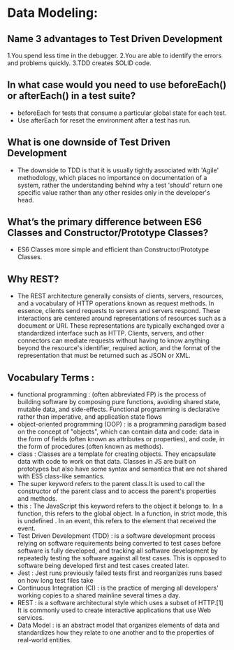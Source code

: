 # Data Modeling:

## Name 3 advantages to Test Driven Development 
  
  1.You spend less time in the debugger.
  2.You are able to identify the errors and problems quickly.
  3.TDD creates SOLID code.

## In what case would you need to use beforeEach() or afterEach() in a test suite?

 *  beforeEach for tests that consume a particular global state for each test.
 *  Use afterEach for reset the environment after a test has run.

## What is one downside of Test Driven Development
 
 * The downside to TDD is that it is usually tightly associated with 'Agile' methodology, which places no importance on documentation of a system, rather the understanding behind why a test 'should' return one specific value rather than any other resides only in the developer's head.


## What’s the primary difference between ES6 Classes and Constructor/Prototype Classes?
 
 * ES6 Classes more simple and efficient than Constructor/Prototype Classes.

## Why REST?
 
 * The REST architecture generally consists of clients, servers, resources, and a vocabulary of HTTP operations known as request methods. In essence, clients send requests to servers and servers respond. These interactions are centered around representations of resources such as a document or URI. These representations are typically exchanged over a standardized interface such as HTTP. Clients, servers, and other connectors can mediate requests without having to know anything beyond the resource's identifier, required action, and the format of the representation that must be returned such as JSON or XML.


## Vocabulary Terms : 

 * functional programming : (often abbreviated FP) is the process of building software by composing pure functions, avoiding shared state, mutable data, and side-effects. Functional programming is declarative rather than imperative, and application state flows
 * object-oriented programming (OOP) : is a programming paradigm based on the concept of "objects", which can contain data and code: data in the form of fields (often known as attributes or properties), and code, in the form of procedures (often known as methods).
 * class : Classes are a template for creating objects. They encapsulate data with code to work on that data. Classes in JS are built on prototypes but also have some syntax and semantics that are not shared with ES5 class-like semantics.
 * The super keyword refers to the parent class.It is used to call the constructor of the parent class and to access the parent's properties and methods.
 * this : The JavaScript this keyword refers to the object it belongs to. In a function, this refers to the global object. In a function, in strict mode, this is undefined . In an event, this refers to the element that received the event.
 * Test Driven Development (TDD) : is a software development process relying on software requirements being converted to test cases before software is fully developed, and tracking all software development by repeatedly testing the software against all test cases. This is opposed to software being developed first and test cases created later.
 * Jest :  Jest runs previously failed tests first and reorganizes runs based on how long test files take
 * Continuous Integration (CI) :  is the practice of merging all developers' working copies to a shared mainline several times a day.
 * REST : is a software architectural style which uses a subset of HTTP.[1] It is commonly used to create interactive applications that use Web services.
 * Data Model :  is an abstract model that organizes elements of data and standardizes how they relate to one another and to the properties of real-world entities.


